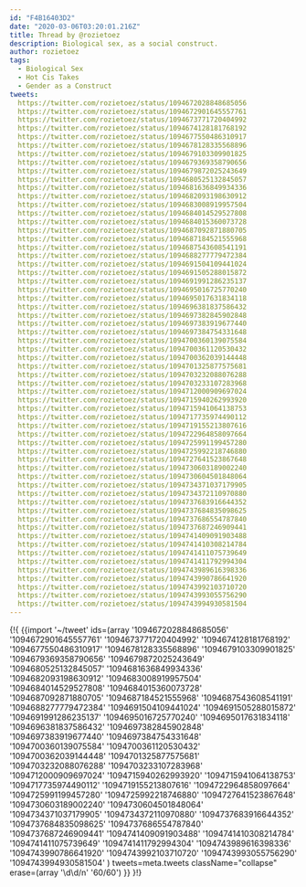 ```yaml
---
id: "F4B16403D2"
date: "2020-03-06T03:20:01.216Z"
title: Thread by @rozietoez
description: Biological sex, as a social construct.
author: rozietoez
tags:
  - Biological Sex
  - Hot Cis Takes
  - Gender as a Construct
tweets:
  https://twitter.com/rozietoez/status/1094672028848685056
  https://twitter.com/rozietoez/status/1094672901645557761
  https://twitter.com/rozietoez/status/1094673771720404992
  https://twitter.com/rozietoez/status/1094674128181768192
  https://twitter.com/rozietoez/status/1094677550486310917
  https://twitter.com/rozietoez/status/1094678128335568896
  https://twitter.com/rozietoez/status/1094679103309901825
  https://twitter.com/rozietoez/status/1094679369358790656
  https://twitter.com/rozietoez/status/1094679872025243649
  https://twitter.com/rozietoez/status/1094680525132845057
  https://twitter.com/rozietoez/status/1094681636849934336
  https://twitter.com/rozietoez/status/1094682093198630912
  https://twitter.com/rozietoez/status/1094683008919957504
  https://twitter.com/rozietoez/status/1094684014529527808
  https://twitter.com/rozietoez/status/1094684015360073728
  https://twitter.com/rozietoez/status/1094687092871880705
  https://twitter.com/rozietoez/status/1094687184521555968
  https://twitter.com/rozietoez/status/1094687543608541191
  https://twitter.com/rozietoez/status/1094688277779472384
  https://twitter.com/rozietoez/status/1094691504109441024
  https://twitter.com/rozietoez/status/1094691505288015872
  https://twitter.com/rozietoez/status/1094691991286235137
  https://twitter.com/rozietoez/status/1094695016725770240
  https://twitter.com/rozietoez/status/1094695017631834118
  https://twitter.com/rozietoez/status/1094696381837586432
  https://twitter.com/rozietoez/status/1094697382845902848
  https://twitter.com/rozietoez/status/1094697383919677440
  https://twitter.com/rozietoez/status/1094697384754331648
  https://twitter.com/rozietoez/status/1094700360139075584
  https://twitter.com/rozietoez/status/1094700361120530432
  https://twitter.com/rozietoez/status/1094700362039144448
  https://twitter.com/rozietoez/status/1094701325877575681
  https://twitter.com/rozietoez/status/1094703232088076288
  https://twitter.com/rozietoez/status/1094703233107283968
  https://twitter.com/rozietoez/status/1094712000909697024
  https://twitter.com/rozietoez/status/1094715940262993920
  https://twitter.com/rozietoez/status/1094715941064138753
  https://twitter.com/rozietoez/status/1094717735974490112
  https://twitter.com/rozietoez/status/1094719155213807616
  https://twitter.com/rozietoez/status/1094722964858097664
  https://twitter.com/rozietoez/status/1094725991199457280
  https://twitter.com/rozietoez/status/1094725992218746880
  https://twitter.com/rozietoez/status/1094727641523867648
  https://twitter.com/rozietoez/status/1094730603189002240
  https://twitter.com/rozietoez/status/1094730604501848064
  https://twitter.com/rozietoez/status/1094734371037179905
  https://twitter.com/rozietoez/status/1094734372110970880
  https://twitter.com/rozietoez/status/1094737683916644352
  https://twitter.com/rozietoez/status/1094737684835098625
  https://twitter.com/rozietoez/status/1094737686554787840
  https://twitter.com/rozietoez/status/1094737687246909441
  https://twitter.com/rozietoez/status/1094741409091903488
  https://twitter.com/rozietoez/status/1094741410308214784
  https://twitter.com/rozietoez/status/1094741411075739649
  https://twitter.com/rozietoez/status/1094741411792994304
  https://twitter.com/rozietoez/status/1094743989616398336
  https://twitter.com/rozietoez/status/1094743990786641920
  https://twitter.com/rozietoez/status/1094743992103710720
  https://twitter.com/rozietoez/status/1094743993055756290
  https://twitter.com/rozietoez/status/1094743994930581504
---
```

{!{
  {{import '~/tweet' ids=(array
    '1094672028848685056'
    '1094672901645557761'
    '1094673771720404992'
    '1094674128181768192'
    '1094677550486310917'
    '1094678128335568896'
    '1094679103309901825'
    '1094679369358790656'
    '1094679872025243649'
    '1094680525132845057'
    '1094681636849934336'
    '1094682093198630912'
    '1094683008919957504'
    '1094684014529527808'
    '1094684015360073728'
    '1094687092871880705'
    '1094687184521555968'
    '1094687543608541191'
    '1094688277779472384'
    '1094691504109441024'
    '1094691505288015872'
    '1094691991286235137'
    '1094695016725770240'
    '1094695017631834118'
    '1094696381837586432'
    '1094697382845902848'
    '1094697383919677440'
    '1094697384754331648'
    '1094700360139075584'
    '1094700361120530432'
    '1094700362039144448'
    '1094701325877575681'
    '1094703232088076288'
    '1094703233107283968'
    '1094712000909697024'
    '1094715940262993920'
    '1094715941064138753'
    '1094717735974490112'
    '1094719155213807616'
    '1094722964858097664'
    '1094725991199457280'
    '1094725992218746880'
    '1094727641523867648'
    '1094730603189002240'
    '1094730604501848064'
    '1094734371037179905'
    '1094734372110970880'
    '1094737683916644352'
    '1094737684835098625'
    '1094737686554787840'
    '1094737687246909441'
    '1094741409091903488'
    '1094741410308214784'
    '1094741411075739649'
    '1094741411792994304'
    '1094743989616398336'
    '1094743990786641920'
    '1094743992103710720'
    '1094743993055756290'
    '1094743994930581504'
  ) tweets=meta.tweets className="collapse" erase=(array '\d\d\/n' '60\/60') }}
}!}

